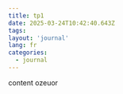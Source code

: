 ```yaml
---
title: tp1
date: 2025-03-24T10:42:40.643Z
tags:
layout: 'journal'
lang: fr
categories: 
  - journal
---
```

content ozeuor